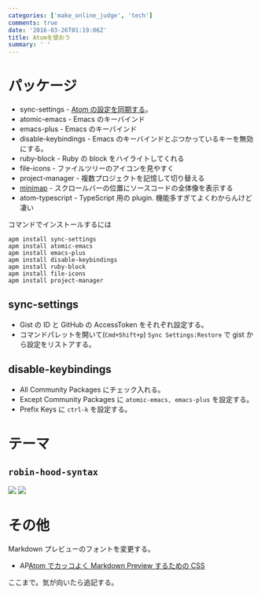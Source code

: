 ```yaml
---
categories: ['make_online_judge', 'tech']
comments: true
date: '2016-03-26T01:19:06Z'
title: Atomを使おう
summary: ' '
---
```


# パッケージ

- sync-settings - [Atom の設定を同期する](http://qiita.com/T_M/items/0fb0804eb1fd256aac4e)。
- atomic-emacs - Emacs のキーバインド
- emacs-plus - Emacs のキーバインド
- disable-keybindings - Emacs のキーバインドとぶつかっているキーを無効にする。
- ruby-block - Ruby の block をハイライトしてくれる
- file-icons - ファイルツリーのアイコンを見やすく
- project-manager - 複数プロジェクトを記憶して切り替える
- [minimap](https://atom.io/packages/minimap) - スクロールバーの位置にソースコードの全体像を表示する
- atom-typescript - TypeScript 用の plugin. 機能多すぎてよくわからんけど凄い

コマンドでインストールするには

```
apm install sync-settings
apm install atomic-emacs
apm install emacs-plus
apm install disable-keybindings
apm install ruby-block
apm install file-icons
apm install project-manager
```

## sync-settings

- Gist の ID と GitHub の AccessToken をそれぞれ設定する。
- コマンドパレットを開いて(`Cmd+Shift+p`) `Sync Settings:Restore` で gist から設定をリストアする。

## disable-keybindings

- All Community Packages にチェック入れる。
- Except Community Packages に `atomic-emacs, emacs-plus` を設定する。
- Prefix Keys に `ctrl-k` を設定する。

# テーマ

## `robin-hood-syntax`

![](https://i.github-camo.com/ab5bd775f86c75113818f712d96c55ba934e1cf8/68747470733a2f2f6769746875622e636f6d2f617a61742d696f2f61746f6d2d726f62696e2d686f6f642d73796e7461782f626c6f622f6d61737465722f696d616765732f68746d6c2e706e673f7261773d74727565)
![](https://i.github-camo.com/e16edf8a04d83900fd3cb9d6907fe8b677e051e7/68747470733a2f2f6769746875622e636f6d2f617a61742d696f2f61746f6d2d726f62696e2d686f6f642d73796e7461782f626c6f622f6d61737465722f696d616765732f6373732e706e673f7261773d74727565)

# その他

Markdown プレビューのフォントを変更する。

- AP[Atom でカッコよく Markdown Preview するための CSS](http://tanksuzuki.com/post/atom-markdown-style/)

ここまで。気が向いたら追記する。
